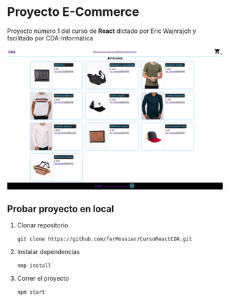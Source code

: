 # Proyecto E-Commerce

Proyecto número 1 del curso de **React** dictado por Eric Wajnrajch y facilitado por CDA-Informática

![screen](public/Screen.png)

## Probar proyecto en local
1. Clonar repositorio
   
    `git clone https://github.com/ferMossier/CursoReactCDA.git`

2. Instalar dependencias

    `nmp install`

3. Correr el proyecto
   
   `npm start`